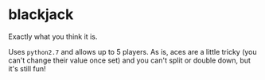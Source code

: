 # blackjack
Exactly what you think it is.


Uses `python2.7` and allows up to 5 players. As is, aces are a little tricky (you can't change their value once set) and you can't split or double down, but it's still fun!
